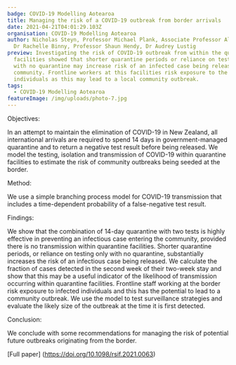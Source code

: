 ```yaml
---
badge: COVID-19 Modelling Aotearoa
title: Managing the risk of a COVID-19 outbreak from border arrivals
date: 2021-04-21T04:01:29.103Z
organisation: COVID-19 Modelling Aotearoa
author: Nicholas Steyn, Professor Michael Plank, Associate Professor Alex James,
  Dr Rachelle Binny, Professor Shaun Hendy, Dr Audrey Lustig
preview: Investigating the risk of COVID-19 outbreak from within the quarantine
  facilities showed that shorter quarantine periods or reliance on testing only
  with no quarantine may increase risk of an infected case being released to the
  community. Frontline workers at this facilities risk exposure to the infected
  individuals as this may lead to a local community outbreak.
tags:
  - COVID-19 Modelling Aotearoa
featureImage: /img/uploads/photo-7.jpg
---
```

Objectives:

In an attempt to maintain the elimination of COVID-19 in New Zealand, all international arrivals are required to spend 14 days in government-managed quarantine and to return a negative test result before being released. We model the testing, isolation and transmission of COVID-19 within quarantine facilities to estimate the risk of community outbreaks being seeded at the border.

Method:

We use a simple branching process model for COVID-19 transmission that includes a time-dependent probability of a false-negative test result. 

Findings:

We show that the combination of 14-day quarantine with two tests is highly effective in preventing an infectious case entering the community, provided there is no transmission within quarantine facilities. Shorter quarantine periods, or reliance on testing only with no quarantine, substantially increases the risk of an infectious case being released. We calculate the fraction of cases detected in the second week of their two-week stay and show that this may be a useful indicator of the likelihood of transmission occurring within quarantine facilities. Frontline staff working at the border risk exposure to infected individuals and this has the potential to lead to a community outbreak. We use the model to test surveillance strategies and evaluate the likely size of the outbreak at the time it is first detected. 

Conclusion:

We conclude with some recommendations for managing the risk of potential future outbreaks originating from the border.

[Full paper]
(https://doi.org/10.1098/rsif.2021.0063)